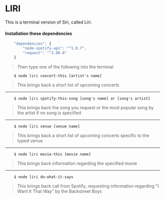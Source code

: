 # LIRI

This is a terminal version of Siri, called Liri.

#### Installation these dependencies
```javascript
    "dependencies": {
        "node-spotify-api": "^1.0.7",
        "request": "^2.88.0"
    }
```
> Then type one of the following into the terminal

```console
    $ node liri concert-this [artist's name]
```
> This brings back a short list of upcoming concerts
---
```console
    $ node liri spotify-this-song [song's name] or [song's artist]
```
> This brings back the song you request or the most popular song by the artist if no song is specified
---
```console
    $ node liri venue [venue name]
```
> This brings back a short list of upcoming concerts specific to the typed venue
---
```console
    $ node liri movie-this [movie name]
```
> This brings back information regarding the specified movie
---
```console
    $ node liri do-what-it-says
```
> This brings back call from Spotify, requesting information regarding "I Want It That Way" by the Backstreet Boys

